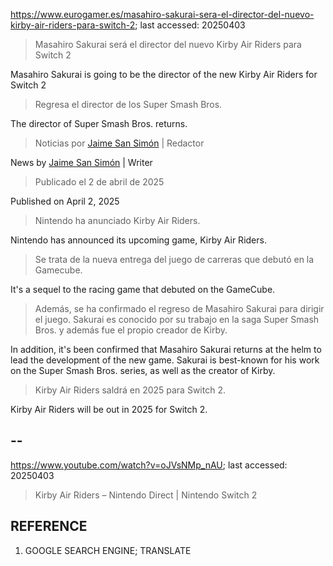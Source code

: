 https://www.eurogamer.es/masahiro-sakurai-sera-el-director-del-nuevo-kirby-air-riders-para-switch-2; last accessed: 20250403

> Masahiro Sakurai será el director del nuevo Kirby Air Riders para Switch 2

Masahiro Sakurai is going to be the director of the new Kirby Air Riders for Switch 2

> Regresa el director de los Super Smash Bros.

The director of Super Smash Bros. returns.

> Noticias por [Jaime San Simón](https://www.eurogamer.es/authors/jaime-san-simon) | Redactor

News by [Jaime San Simón](https://www.eurogamer.es/authors/jaime-san-simon) | Writer

> Publicado el 2 de abril de 2025

Published on April 2, 2025

> Nintendo ha anunciado Kirby Air Riders.

Nintendo has announced its upcoming game, Kirby Air Riders.

> Se trata de la nueva entrega del juego de carreras que debutó en la Gamecube.

It's a sequel to the racing game that debuted on the GameCube.

> Además, se ha confirmado el regreso de Masahiro Sakurai para dirigir el juego. Sakurai es conocido por su trabajo en la saga Super Smash Bros. y además fue el propio creador de Kirby.

In addition, it's been confirmed that Masahiro Sakurai returns at the helm to lead the development of the new game. Sakurai is best-known for his work on the Super Smash Bros. series, as well as the creator of Kirby.

> Kirby Air Riders saldrá en 2025 para Switch 2. 

Kirby Air Riders will be out in 2025 for Switch 2.

## --

https://www.youtube.com/watch?v=oJVsNMp_nAU; last accessed: 20250403

> Kirby Air Riders – Nintendo Direct | Nintendo Switch 2 

## REFERENCE

1) GOOGLE SEARCH ENGINE; TRANSLATE